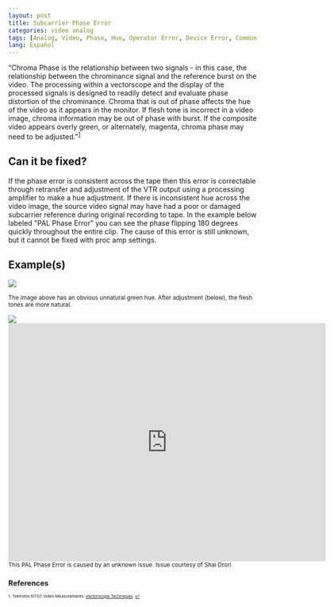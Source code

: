 ```yaml
---
layout: post
title: Subcarrier Phase Error
categories: video analog
tags: [Analog, Video, Phase, Hue, Operator Error, Device Error, Common Artifacts]
lang: Español
---
```


“Chroma Phase is the relationship between two signals - in this case, the relationship between the chrominance signal and the reference burst on the video. The processing within a vectorscope and the display of the processed signals is designed to readily detect and evaluate phase distortion of the chrominance. Chroma that is out of phase affects the hue of the video as it appears in the monitor. If flesh tone is incorrect in a video image, chroma information may be out of phase with burst. If the composite video appears overly green, or alternately, magenta, chroma phase may need to be adjusted.”<sup><a href="#fn1" id="ref1">1</a></sup>

## Can it be fixed?

If the phase error is consistent across the tape then this error is correctable through retransfer and adjustment of the VTR output using a processing amplifier to make a hue adjustment. If there is inconsistent hue across the video image, the source video signal may have had a poor or damaged subcarrier reference during original recording to tape. In the example below labeled "PAL Phase Error" you can see the phase flipping 180 degrees quickly throughout the entire clip. The cause of this error is still unknown, but it cannot be fixed with proc amp settings.

## Example(s)

<img src="{{ site.baseurl }}/images/PhaseError_Flat.jpg">

<sub>The image above has an obvious unnatural green hue. After adjustment (below), the flesh tones are more natural.</sub>

<img src="{{ site.baseurl }}/images/PhaseErrorCorrected_Flat.jpg">

<iframe src="https://archive.org/embed/pal-phase-error" width="640" height="480" frameborder="0" webkitallowfullscreen="true" mozallowfullscreen="true" allowfullscreen></iframe>
<sub>This PAL Phase Error is caused by an unknown issue. Issue courtesy of Shai Drori<sub>

## References

<sup id="fn1">1. Tektronix NTSC Video Measurements: [Vectorscope Techniques](http://www.tek.com/Measurement/App_Notes/NTSC_Video_Msmt/). <a href="#ref1" title="Jump back to footnote 1 in the text.">↩</a></sup>  
